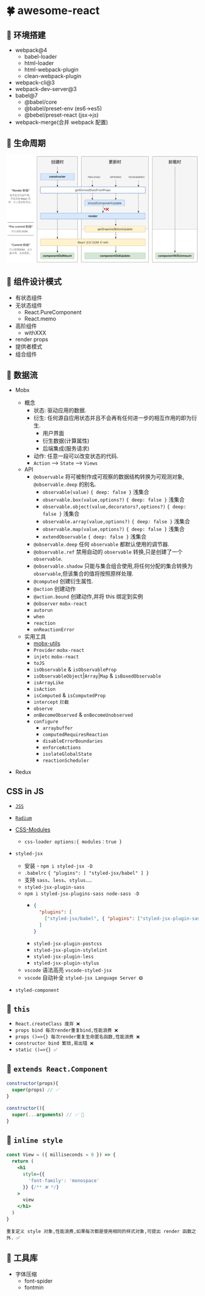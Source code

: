 # 🍀 awesome-react

## 🌱 环境搭建

- webpack@4
  - babel-loader
  - html-loader
  - html-webpack-plugin
  - clean-webpack-plugin
- webpack-cli@3
- webpack-dev-server@3
- babel@7
  - @babel/core
  - @babel/preset-env (es6->es5)
  - @bebel/preset-react (jsx->js)
- webpack-merge(合并 webpack 配置)

## 👻 生命周期

[![life](./public/life.png)](http://projects.wojtekmaj.pl/react-lifecycle-methods-diagram/)

## 🍒 组件设计模式

- 有状态组件
- 无状态组件
  - React.PureComponent
  - React.memo
- 高阶组件
  - withXXX
- render props
- 提供者模式
- 组合组件

## 🌵 数据流

- Mobx

  - 概念
    - 状态: 驱动应用的数据.
    - 衍生: 任何源自应用状态并且不会再有任何进一步的相互作用的即为衍生.
      - 用户界面
      - 衍生数据(计算属性)
      - 后端集成(服务请求)
    - 动作: 任意一段可以改变状态的代码.
    - `Action` --> `State` --> `Views`
  - API
    - `@observable` 将可被制作成可观察的数据结构转换为可观测对象, `@observable.deep` 的别名.
      - `observable(value)` `{ deep: false }` 浅集合
      - `observable.box(value,options?)` `{ deep: false }` 浅集合
      - `observable.object(value,decorators?,options?)` `{ deep: false }` 浅集合
      - `observable.array(value,options?)` `{ deep: false }` 浅集合
      - `observable.map(value,options?)` `{ deep: false }` 浅集合
      - `extendObservable` `{ deep: false }` 浅集合
    - `@observable.deep` 任何 `observable` 都默认使用的调节器.
    - `@observable.ref` 禁用自动的 `observable` 转换,只是创建了一个`observable`.
    - `@observable.shadow` 只能与集合组合使用,将任何分配的集合转换为`observable`,但该集合的值将按照原样处理.
    - `@computed` 创建衍生属性.
    - `@action` 创建动作
    - `@action.bound` 创建动作,并将 this 绑定到实例
    - `@observer` `mobx-react`
    - `autorun`
    - `when`
    - `reaction`
    - `onReactionError`
  - 实用工具
    - [mobx-utils](https://github.com/mobxjs/mobx-utils)
    - `Provider` `mobx-react`
    - `injetc` `mobx-react`
    - `toJS`
    - `isObservable` & `isObservableProp`
    - `isObservableObject`|`Array`|`Map` & `isBoxedObservable`
    - `isArrayLike`
    - `isAction`
    - `isComputed` & `isComputedProp`
    - `intercept` `拦截`
    - `observe`
    - `onBecomeObserved` & `onBecomeUnobserved`
    - `configure`
      - `arraybuffer`
      - `computedRequiresReaction`
      - `disableErrorBoundaries`
      - `enforceActions`
      - `isolateGlobalState`
      - `reactionScheduler`

- Redux

## CSS in JS

- [`JSS`](https://cssinjs.org/?v=v9.8.7)
- [`Radium`](https://github.com/FormidableLabs/radium)
- [CSS-Modules](https://github.com/css-modules/css-modules)
  - `css-loader options:{ modules：true }`
- `styled-jsx`

  - 安装 - `npm i styled-jsx -D`
  - `.babelrc` `{ "plugins": [ "styled-jsx/babel" ] }`
  - 支持 `sass`、`less`、`stylus`....
  - `styled-jsx-plugin-sass`
  - `npm i styled-jsx-plugins-sass node-sass -D`
    - ```json
      {
        "plugins": [
          ["styled-jsx/babel", { "plugins": ["styled-jsx-plugin-sass"] }]
        ]
      }
      ```
    - `styled-jsx-plugin-postcss`
    - `styled-jsx-plugin-stylelint`
    - `styled-jsx-plugin-less`
    - `styled-jsx-plugin-stylus`
  - `vscode` 语法高亮 `vscode-styled-jsx`
  - `vscode` 自动补全 `styled-jsx Language Server ❎`

* `styled-component`

## 🍬 `this`

- `React.createClass 废弃 ❌`
- `props bind 每次render重复bind,性能浪费 ❌`
- `props ()=>{} 每次render重复生命匿名函数,性能浪费 ❌`
- `constructor bind 繁琐,易出错 ❌`
- `static ()=>{} ✅`

## 🍭 `extends React.Component`

```js
constructor(props){
  super(props) // ✅
}
```

```js
constructor(){
  super(...arguments) // ✅ 💯
}
```

## 🍿 `inline style`

```jsx
const View = ({ milliseconds = 0 }) => {
  return (
    <h1
      style={{
        'font-family': 'monospace'
      }} {/** ❌ */}
    >
      view
    </h1>
  )
}
```

`重复定义 style 对象,性能浪费,如果每次都是使用相同的样式对象,可提出 render 函数之外. ✅`

## 🌿 工具库

- 字体压缩
  - font-spider
  - fontmin
